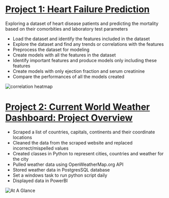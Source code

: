 # [Project 1: Heart Failure Prediction](https://github.com/malmuntazarharris/heart-failure-prediction)
Exploring a dataset of heart disease patients and predicting the mortality based on their comorbities and laboratory test parameters

* Load the dataset and identify the features included in the dataset
* Explore the dataset and find any trends or correlations with the features
* Preprocess the dataset for modeling
* Create models with all the features in the dataset
* Identify important features and produce models only including these features
* Create models with only ejection fraction and serum creatinine
* Compare the performances of all the models created

![correlation heatmap](https://user-images.githubusercontent.com/29358953/137800303-0b6026ec-12bf-4d1c-94fb-a0c7adfbfdf3.png)

# [Project 2: Current World Weather Dashboard: Project Overview](https://github.com/malmuntazarharris/WeatherDashboard)
* Scraped a list of countries, capitals, continents and their coordinate locations
* Cleaned the data from the scraped website and replaced incorrect/mispelled values
* Created classes in Python to represent cities, countries and weather for the city
* Pulled weather data using OpenWeatherMap.org API
* Stored weather data in PostgresSQL database
* Set a windows task to run python script daily
* Displayed data in PowerBI

![At A Glance](https://user-images.githubusercontent.com/29358953/137800284-56a4e6c9-bbaa-4090-aa89-30d5b9ead495.png)
